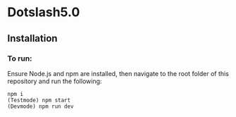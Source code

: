 # Dotslash5.0

## Installation
### To run:
Ensure Node.js and npm are installed, then navigate to the root folder of this repository and run the following:
```
npm i
(Testmode) npm start
(Devmode) npm run dev 
```  
